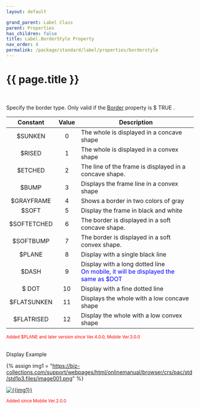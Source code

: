 ```yaml
---
layout: default

grand_parent: Label Class
parent: Properties
has_children: false
title: Label.BorderStyle Property
nav_order: 4
permalink: /package/standard/label/properties/borderstyle
---
```

# {{ page.title }}

<br>

Specify the border type. Only valid if the <a href="/package/standard/label/properties/border">Border</a> property is $ TRUE .

|   Constant   | Value | Description                                                                                                          |
|:------------:|:-----:|----------------------------------------------------------------------------------------------------------------------|
| $SUNKEN     | 0     | The whole is displayed in a concave shape                                                                            |
| $RISED      | 1     | The whole is displayed in a convex shape                                                                             |
| $ETCHED     | 2     | The line of the frame is displayed in a concave shape.                                                               |
| $BUMP       | 3     | Displays the frame line in a convex shape                                                                            |
| $GRAYFRAME  | 4     | Shows a border in two colors of gray                                                                                 |
| $SOFT       | 5     | Display the frame in black and white                                                                                 |
| $SOFTETCHED | 6     | The border is displayed in a soft concave shape.                                                                     |
| $SOFTBUMP   | 7     | The border is displayed in a soft convex shape.                                                                      |
| $PLANE      | 8     | Display with a single black line                                                                                     |
| $DASH       | 9     | Display with a long dotted line <br><span style="color:blue">On mobile, it will be displayed the same as $DOT</span> |
| $ DOT        | 10    | Display with a fine dotted line                                                                                      |
| $FLATSUNKEN | 11    | Displays the whole with a low concave shape                                                                          |
| $FLATRISED  | 12    | Display the whole with a low convex shape                                                                            |

<small><span style="color:red">Added $PLANE and later version since Ver.4.0.0, Mobile Ver.3.0.0</span></small>


<br>
Display Example

{% assign img1 = "https://biz-collections.com/support/webpages/html/onlinemanual/browser/crs/pac/std/std1p3.files/image001.png" %}

<a href="{{ img1 }}" target="_blank"> <img src="{{ img1 }}" alt="{{img1}}"></a>

<small><span style="color:red">Added since Mobile Ver.2.0.0</span></small>
